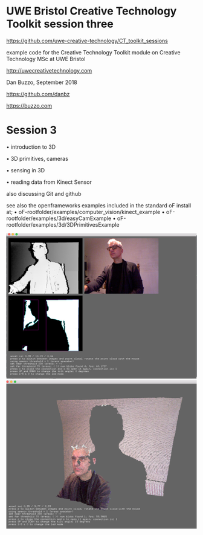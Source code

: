 # UWE Bristol Creative Technology Toolkit session three

https://github.com/uwe-creative-technology/CT_toolkit_sessions


example code for the Creative Technology Toolkit module on Creative Technology MSc at UWE Bristol

http://uwecreativetechnology.com

Dan Buzzo, September 2018

https://github.com/danbz

https://buzzo.com

# Session 3

• introduction to 3D

• 3D primitives, cameras

• sensing in 3D

• reading data from Kinect Sensor

also discussing Git and github

see also the openframeworks examples included in the standard oF install at;
• oF-rootfolder/examples/computer_vision/kinect_example
• oF-rootfolder/examples/3d/easyCamExample
• oF-rootfolder/examples/3d/3DPrimitivesExample

![screenshot](screenshot-session3-1.png)
![screenshot](screenshot-session3-2.png)
